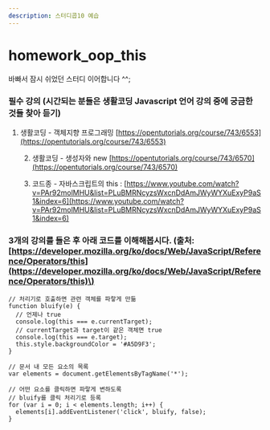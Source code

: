 ```yaml
---
description: 스터디콥10 예습
---
```


# homework\_oop\_this

바빠서 잠시 쉬었던 스터디 이어합니다 ^^;

### 필수 강의 \(시간되는 분들은 생활코딩 Javascript 언어 강의 중에 궁금한 것들 찾아 듣기\) 

1. 생활코딩 - 객체지향 프로그래밍 [https://opentutorials.org/course/743/6553](https://opentutorials.org/course/743/6553) 

    2. 생활코딩 - 생성자와 new [https://opentutorials.org/course/743/6570](https://opentutorials.org/course/743/6570)

    3. 코드종 - 자바스크립트의 this : [https://www.youtube.com/watch?v=PAr92molMHU&list=PLuBMRNcyzsWxcnDdAmJWyWYXuExyP9aS1&index=6](https://www.youtube.com/watch?v=PAr92molMHU&list=PLuBMRNcyzsWxcnDdAmJWyWYXuExyP9aS1&index=6)



### 3개의 강의를 들은 후 아래 코드를 이해해봅시다. \(출처: [https://developer.mozilla.org/ko/docs/Web/JavaScript/Reference/Operators/this](https://developer.mozilla.org/ko/docs/Web/JavaScript/Reference/Operators/this)\)

```text
// 처리기로 호출하면 관련 객체를 파랗게 만듦
function bluify(e) {
  // 언제나 true
  console.log(this === e.currentTarget); 
  // currentTarget과 target이 같은 객체면 true
  console.log(this === e.target);
  this.style.backgroundColor = '#A5D9F3';
}

// 문서 내 모든 요소의 목록
var elements = document.getElementsByTagName('*');

// 어떤 요소를 클릭하면 파랗게 변하도록
// bluify를 클릭 처리기로 등록
for (var i = 0; i < elements.length; i++) {
  elements[i].addEventListener('click', bluify, false);
}
```

